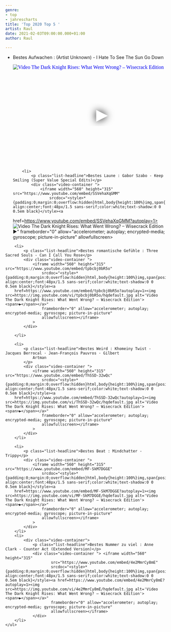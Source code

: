 ```yaml
---
genre:
- top
- jahrescharts
title: 'Top 2020 Top 5 '
artist: Raul
date: 2021-02-03T09:00:00.000+01:00
author: Raul

---
```


<div class="video-list-container">
    <ul>
        <li>
            <p class="list-headline">Bestes Aufwachen : (Artist Unknown) - I Hate To See The Sun Go Down</p>
            <div class="video-container ">
                <iframe width="560" height="315" src="https://www.youtube.com/embed/7Hl4JZLknjk"
                    srcdoc="<style>*{padding:0;margin:0;overflow:hidden}html,body{height:100%}img,span{position:absolute;width:100%;top:0;bottom:0;margin:auto}span{height:1.5em;text-align:center;font:48px/1.5 sans-serif;color:white;text-shadow:0 0 0.5em black}</style><a
href=https://www.youtube.com/embed/7Hl4JZLknjk?autoplay=1><img src=https://img.youtube.com/vi/7Hl4JZLknjk/hqdefault.jpg alt='Video The Dark Knight Rises: What Went Wrong? – Wisecrack Edition'><span>▶</span></a>"
                    frameborder="0" allow="accelerometer; autoplay; encrypted-media; gyroscope; picture-in-picture"
                    allowfullscreen></iframe>
            </div>
        </li>

        <li>
            <p class="list-headline">Bestes Laune : Gabor Szabo - Keep Smiling (Super Value Special Edits)</p>
            <div class="video-container ">
                <iframe width="560" height="315" src="https://www.youtube.com/embed/SSVehaXqGMM"
                    srcdoc="<style>*{padding:0;margin:0;overflow:hidden}html,body{height:100%}img,span{position:absolute;width:100%;top:0;bottom:0;margin:auto}span{height:1.5em;text-align:center;font:48px/1.5 sans-serif;color:white;text-shadow:0 0 0.5em black}</style><a
href=https://www.youtube.com/embed/SSVehaXqGMM?autoplay=1><img src=https://img.youtube.com/vi/SSVehaXqGMM/hqdefault.jpg alt='Video The Dark Knight Rises: What Went Wrong? – Wisecrack Edition'><span>▶</span></a>"
                    frameborder="0" allow="accelerometer; autoplay; encrypted-media; gyroscope; picture-in-picture"
                    allowfullscreen></iframe>
            </div>
        </li>

        <li>
            <p class="list-headline">Bestes romantische Gefühle : Three Sacred Souls - Can I Call You Rose</p>
            <div class="video-container ">
                <iframe width="560" height="315" src="https://www.youtube.com/embed/tpbcbj0bR5o"
                    srcdoc="<style>*{padding:0;margin:0;overflow:hidden}html,body{height:100%}img,span{position:absolute;width:100%;top:0;bottom:0;margin:auto}span{height:1.5em;text-align:center;font:48px/1.5 sans-serif;color:white;text-shadow:0 0 0.5em black}</style><a
        href=https://www.youtube.com/embed/tpbcbj0bR5o?autoplay=1><img src=https://img.youtube.com/vi/tpbcbj0bR5o/hqdefault.jpg alt='Video The Dark Knight Rises: What Went Wrong? – Wisecrack Edition'><span>▶</span></a>"
                    frameborder="0" allow="accelerometer; autoplay; encrypted-media; gyroscope; picture-in-picture"
                    allowfullscreen></iframe>
                >
            </div>

        </li>

        <li>
            <p class="list-headline">Bestes Weird : Khomeiny Twist - Jacques Berrocal · Jean-François Pauvros · Gilbert
                Artman
            </p>
            <div class="video-container ">
                <iframe width="560" height="315" src="https://www.youtube.com/embed/ThSSD-32wQc"
                    srcdoc="<style>*{padding:0;margin:0;overflow:hidden}html,body{height:100%}img,span{position:absolute;width:100%;top:0;bottom:0;margin:auto}span{height:1.5em;text-align:center;font:48px/1.5 sans-serif;color:white;text-shadow:0 0 0.5em black}</style><a
        href=https://www.youtube.com/embed/ThSSD-32wQc?autoplay=1><img src=https://img.youtube.com/vi/ThSSD-32wQc/hqdefault.jpg alt='Video The Dark Knight Rises: What Went Wrong? – Wisecrack Edition'><span>▶</span></a>"
                    frameborder="0" allow="accelerometer; autoplay; encrypted-media; gyroscope; picture-in-picture"
                    allowfullscreen></iframe>
                >
            </div>
        </li>

        <li>
            <p class="list-headline">Bestes Beat : Mindchatter - Trippy</p>
            <div class="video-container ">
                <iframe width="560" height="315" src="https://www.youtube.com/embed/MF-SkM7DGGE"
                    srcdoc="<style>*{padding:0;margin:0;overflow:hidden}html,body{height:100%}img,span{position:absolute;width:100%;top:0;bottom:0;margin:auto}span{height:1.5em;text-align:center;font:48px/1.5 sans-serif;color:white;text-shadow:0 0 0.5em black}</style><a
        href=https://www.youtube.com/embed/MF-SkM7DGGE?autoplay=1><img src=https://img.youtube.com/vi/MF-SkM7DGGE/hqdefault.jpg alt='Video The Dark Knight Rises: What Went Wrong? – Wisecrack Edition'><span>▶</span></a>"
                    frameborder="0" allow="accelerometer; autoplay; encrypted-media; gyroscope; picture-in-picture"
                    allowfullscreen></iframe>
                >
            </div>
        </li>
        <li>
            <div class="video-container">
                <p class="list-headline">Bestes Nummer zu viel : Anne Clark - Counter Act (Extended Version)</p>
                <div class="video-container "> <iframe width="560" height="315"
                        src="https://www.youtube.com/embed/4e2MmrCy8mE"
                        srcdoc="<style>*{padding:0;margin:0;overflow:hidden}html,body{height:100%}img,span{position:absolute;width:100%;top:0;bottom:0;margin:auto}span{height:1.5em;text-align:center;font:48px/1.5 sans-serif;color:white;text-shadow:0 0 0.5em black}</style><a href=https://www.youtube.com/embed/4e2MmrCy8mE?autoplay=1><img src=https://img.youtube.com/vi/4e2MmrCy8mE/hqdefault.jpg alt='Video The Dark Knight Rises: What Went Wrong? – Wisecrack Edition'><span>▶</span></a>"
                        frameborder="0" allow="accelerometer; autoplay; encrypted-media; gyroscope; picture-in-picture"
                        allowfullscreen></iframe>
                </div>
        </li>
    </ul>
</div>